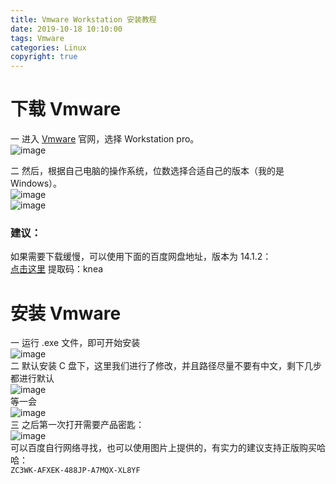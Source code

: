 ```yaml
---
title: Vmware Workstation 安装教程
date: 2019-10-18 10:10:00
tags: Vmware
categories: Linux
copyright: true
---
```

# 下载 Vmware
一 进入 [Vmware](https://www.vmware.com/cn.html) 官网，选择 Workstation pro。  
![image](https://note.youdao.com/yws/public/resource/359e08a52f64deaac553adb0132327ad/xmlnote/FCF2E8709D854F39AC094838ECC7C139/13392)  
<!--more-->
二 然后，根据自己电脑的操作系统，位数选择合适自己的版本（我的是 Windows）。   
![image](https://note.youdao.com/yws/public/resource/359e08a52f64deaac553adb0132327ad/xmlnote/8BAD7FDF0EED42489B1D5C02F6FA86C0/13402)  
![image](https://note.youdao.com/yws/public/resource/359e08a52f64deaac553adb0132327ad/xmlnote/99F80E633E5B495A9E3FD1FBC5C8D5B8/13405)  
### 建议：  
如果需要下载缓慢，可以使用下面的百度网盘地址，版本为 14.1.2：  
[点击这里](https://pan.baidu.com/s/1oIpulfzTKy-mc02i2oKDTA&shfl=sharepset) 
提取码：knea 
# 安装 Vmware  
一 运行 .exe 文件，即可开始安装  
![image](https://note.youdao.com/yws/public/resource/359e08a52f64deaac553adb0132327ad/xmlnote/D5F7C98B07AC49DDABF821252639F28E/13414)  
二 默认安装 C 盘下，这里我们进行了修改，并且路径尽量不要有中文，剩下几步都进行默认  
![image](https://note.youdao.com/yws/public/resource/359e08a52f64deaac553adb0132327ad/xmlnote/F63FA9C694E14D49B96DEE6CFD8F6925/13420)  
等一会  
![image](https://note.youdao.com/yws/public/resource/359e08a52f64deaac553adb0132327ad/xmlnote/8E2D66E969FF4B7EB25903A0BD15BCEC/13422)  
三 之后第一次打开需要产品密匙：  
![image](https://note.youdao.com/yws/public/resource/359e08a52f64deaac553adb0132327ad/xmlnote/ABC6D6BB32DE4022AFD457693BF63E2D/13434)  
可以百度自行网络寻找，也可以使用图片上提供的，有实力的建议支持正版购买哈哈：  
``ZC3WK-AFXEK-488JP-A7MQX-XL8YF``




